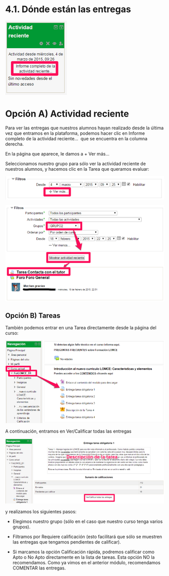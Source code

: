 
# 4.1. Dónde están las entregas

![](img/image16.png)

# **Opción A) Actividad reciente**

Para ver las entregas que nuestros alumnos hayan realizado desde la última vez que entramos en la plataforma, podemos hacer clic en Informe completo de la actividad reciente…  que se encuentra en la columna derecha.

En la página que aparece, le damos a + Ver más...

Seleccionamos nuestro grupo para sólo ver la actividad reciente de nuestros alumnos, y hacemos clic en la Tarea que queramos evaluar:

![](img/image19.png)

![](img/image12.png)

## **Opción B) Tareas**

También podemos entrar en una Tarea directamente desde la página del curso:

![](img/image01.png)

A continuación, entramos en Ver/Calificar todas las entregas

![](img/image02.png)

y realizamos los siguientes pasos:

* Elegimos nuestro grupo (sólo en el caso que nuestro curso tenga varios grupos).

* Filtramos por Requiere calificación (esto facilitará que sólo se muestren las entregas que tengamos pendientes de calificar).

* Si marcamos la opción Calificación rápida, podremos calificar como Apto o No Apto directamente en la lista de tareas. Esta opción NO la recomendamos. Como ya vimos en el anterior módulo, recomendamos COMENTAR las entregas.